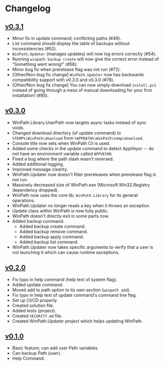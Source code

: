 # Changelog

## [v0.3.1](https://github.com/ANF-Studios/WinPath/releases/tag/0.3.1)
* Minor fix in update command; conflicting paths (#49).
* List command should display the table of backups without inconsistencies (#52).
* `WinPath.Updater` (manages updates) will now log errors correctly (#54).
* Running `winpath backup create` will now give the correct error instead of "Something went wrong!" (#56).
* Minor bug fix when prerelease flag was not run (#72).
* [Other/Non-bug fix change] `WinPath.Updater` now has backwards compatibility support with v0.2.0 and v0.3.0 (#78).
* [Other/Non-bug fix change] You can now simply download `install.ps1` instead of going through a mess of manual downloading for your first installation! (#85).

## [v0.3.0](https://github.com/ANF-Studios/WinPath/releases/tag/0.3.0)
* WinPath.Library.UserPath now targets async tasks instead of sync voids.
* Changed download directory (of update command) to `%TEMP%\WinPath\download` from `%APPDATA%\WinPath\temp\download`.
* Console title now sets when WinPath Cli is used.
* Added some checks in the update command to detect AppVeyor -- do not have an environment variable called `APPVEYOR`.
* Fixed a bug where the path slash wasn't reversed.
* Added additional logging.
* Improved message clearity.
* WinPath.Updater now doesn't filter prereleases when prerelease flag is not run.
* Massively decreased size of WinPath.exe (Microsoft.Win32.Registry dependency dropped).
* WinPath now uses the core lib; `WinPath.Library` for its general operations.
* WinPath.Updater no longer reads a key when it throws an exception.
* Update class within WinPath is now fully public.
* WinPath doesn't directly exit in some parts now.
* Added backup command.
    * Added backup create command.
    * Added backup remove command.
    * Added backup apply command.
    * Added backup list command.
* WinPath.Updater now takes specific arguments to verify that a user is not launching it which can cause runtime exceptions.


## [v0.2.0](https://github.com/ANF-Studios/WinPath/releases/tag/0.2.0)
* Fix typo in help command (help text of system flag).
* Added update command.
* Moved add to path option to its own section (`winpath add`).
* Fix typo in help text of update command's command line flag.
* Set up CI/CD properly.
* Created solution file.
* Added tests (project).
* Created `SECURITY.md` file.
* Created WinPath.Updater project which helps updating WinPath.

## [v0.1.0](https://github.com/ANF-Studios/WinPath/releases/tag/0.1.0)
* Basic feature; can add user Path variables.
* Can backup Path (user).
* Help Command.
